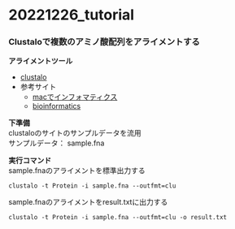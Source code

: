 # 20221226_tutorial

### Clustaloで複数のアミノ酸配列をアライメントする

**アライメントツール**
- [clustalo](https://www.ebi.ac.uk/Tools/msa/clustalo/)
- 参考サイト
  - [macでインフォマティクス](https://kazumaxneo.hatenablog.com/entry/2020/07/30/073000)
  - [bioinformatics](https://bi.biopapyrus.jp/seq/alignment/software/clustal-omega.html)

**下準備**  
clustaloのサイトのサンプルデータを流用  
サンプルデータ： sample.fna  

**実行コマンド**  
sample.fnaのアライメントを標準出力する
```
clustalo -t Protein -i sample.fna --outfmt=clu
```
sample.fnaのアライメントをresult.txtに出力する
```
clustalo -t Protein -i sample.fna --outfmt=clu -o result.txt
```
